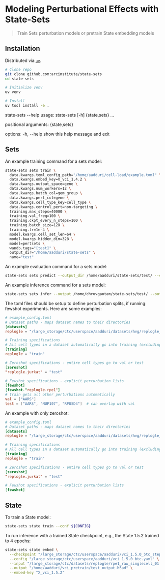 # Modeling Perturbational Effects with State-Sets

> Train Sets perturbation models or pretrain State embedding models

## Installation

Distributed via [`uv`](https://docs.astral.sh/uv).

```bash
# Clone repo
git clone github.com:arcinstitute/state-sets
cd state-sets

# Initialize venv
uv venv

# Install
uv tool install -e .
```

state-sets --help
usage: state-sets [-h] {state,sets} ...

positional arguments:
  {state,sets}

options:
  -h, --help    show this help message and exit

## Sets

An example training command for a sets model:

```bash
state-sets sets train \
  data.kwargs.toml_config_path="/home/aadduri/cell-load/example.toml" \
  data.kwargs.embed_key=X_vci_1.4.2 \
  data.kwargs.output_space=gene \
  data.kwargs.num_workers=12 \
  data.kwargs.batch_col=gem_group \
  data.kwargs.pert_col=gene \
  data.kwargs.cell_type_key=cell_type \
  data.kwargs.control_pert=non-targeting \
  training.max_steps=40000 \
  training.val_freq=100 \
  training.ckpt_every_n_steps=100 \
  training.batch_size=128 \
  training.lr=1e-4 \
  model.kwargs.cell_set_len=64 \
  model.kwargs.hidden_dim=328 \
  model=pertsets \
  wandb.tags="[test]" \
  output_dir="/home/aadduri/state-sets" \
  name="test"
```

An example evaluation command for a sets model:

```bash
state-sets sets predict --output_dir /home/aadduri/state-sets/test/ --checkpoint last.ckpt
```

An example inference command for a sets model:
```bash
state-sets sets infer --output /home/dhruvgautam/state-sets/test/ --output_dir /path/to/model/ --checkpoint /path/to/model/checkpoints/last.ckpt --adata /path/to/anndata/processed.h5 --pert_col gene --embed_key X_hvg
```

The toml files should be setup to define perturbation splits, if running fewshot experiments. Here are some examples:

```toml
# example_config.toml
# Dataset paths - maps dataset names to their directories
[datasets]
replogle = "/large_storage/ctc/userspace/aadduri/datasets/hvg/replogle_copy/"

# Training specifications
# All cell types in a dataset automatically go into training (excluding zeroshot/fewshot overrides)
[training]
replogle = "train"

# Zeroshot specifications - entire cell types go to val or test
[zeroshot]
"replogle.jurkat" = "test"

# Fewshot specifications - explicit perturbation lists
[fewshot]
[fewshot."replogle.rpe1"]
# train gets all other perturbations automatically
val = ["AARS"]
test = ["AARS", "NUP107", "RPUSD4"]  # can overlap with val
```

An example with only zeroshot:

```toml
# example_config.toml
# Dataset paths - maps dataset names to their directories
[datasets]
replogle = "/large_storage/ctc/userspace/aadduri/datasets/hvg/replogle_copy/"

# Training specifications
# All cell types in a dataset automatically go into training (excluding zeroshot/fewshot overrides)
[training]
replogle = "train"

# Zeroshot specifications - entire cell types go to val or test
[zeroshot]
"replogle.jurkat" = "test"

# Fewshot specifications - explicit perturbation lists
[fewshot]
```

## State

To train a State model:

```bash
state-sets state train --conf ${CONFIG}
```

To run inference with a trained State checkpoint, e.g., the State 1.5.2 trained to 4 epochs:

```bash
state-sets state embed \
  --checkpoint "/large_storage/ctc/userspace/aadduri/vci_1.5.0_btc_step=195000_epoch=4.ckpt" \
  --config "/large_storage/ctc/userspace/aadduri/vci_1.5.0_btc.yaml" \
  --input "/large_storage/ctc/datasets/replogle/rpe1_raw_singlecell_01.h5ad" \
  --output "/home/aadduri/vci_pretrain/test_output.h5ad" \
  --embed-key "X_vci_1.5.2"
```